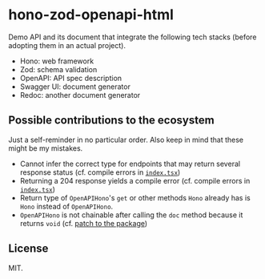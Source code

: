 # hono-zod-openapi-html

Demo API and its document that integrate the following tech stacks
(before adopting them in an actual project).

- Hono: web framework
- Zod: schema validation
- OpenAPI: API spec description
- Swagger UI: document generator
- Redoc: another document generator

## Possible contributions to the ecosystem

Just a self-reminder in no particular order.
Also keep in mind that these might be my mistakes.

- Cannot infer the correct type for endpoints that may return several response status (cf. compile errors in [`index.tsx`](./src/index.tsx))
- Returning a 204 response yields a compile error (cf. compile errors in [`index.tsx`](./src/index.tsx))
- Return type of `OpenAPIHono`'s `get` or other methods `Hono` already has is `Hono` instead of `OpenAPIHono`.
- `OpenAPIHono` is not chainable after calling the `doc` method because it returns `void` (cf. [patch to the package](./patches/@hono+zod-openapi+0.7.1.patch))


## License

MIT.
